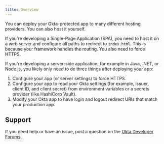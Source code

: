```yaml
---
title: Overview
---
```

You can deploy your Okta-protected app to many different hosting providers. You can also host it yourself.

If you're developing a Single-Page Application (SPA), you need to host it on a web server and configure all paths to redirect to `index.html`. This is because your framework handles the routing. You also need to force HTTPS.

If you're developing a server-side application, for example in Java, .NET, or Node.js, you likely only need to do three things after deploying your app:

1. Configure your app (or server settings) to force HTTPS.
2. Configure your app to read your Okta settings (for example, issuer, client ID, and client secret) from environment variables or a secrets provider (like HashiCorp Vault).
2. Modify your Okta app to have login and logout redirect URIs that match your production app.

## Support

If you need help or have an issue, post a question on the [Okta Developer Forums](https://devforum.okta.com).

<NextSectionLink/>
